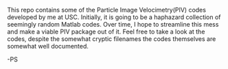 This repo contains some of the Particle Image Velocimetry(PIV) codes developed by me at USC. Initially, it is going to be a haphazard collection of seemingly random Matlab codes. Over time, I hope to streamline this mess and make a viable PIV package out of it. Feel free to take a look at the codes, despite the somewhat cryptic filenames the codes themselves are somewhat well documented.  

-PS

